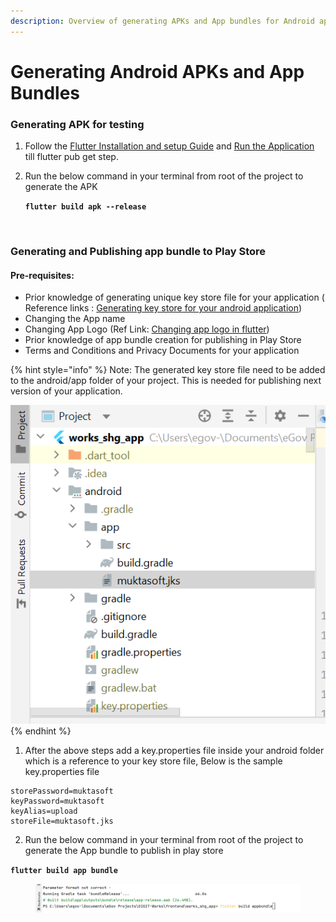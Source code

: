 ```yaml
---
description: Overview of generating APKs and App bundles for Android applications
---
```


# Generating Android APKs and App Bundles

### Generating APK for testing

1. Follow the [Flutter Installation and setup Guide](../setup-development-environment/flutter-installation-and-setup-guide.md) and [Run the Application](../setup-development-environment/run-application.md) till flutter pub get step.
2.  Run the below command in your terminal from root of the project to generate the APK&#x20;

    **`flutter build apk --release`**

<figure><img src="https://lh5.googleusercontent.com/i5RVBw4Xi1kLQZJ3Lv6kmAx-wjDKcVgIeq_1Xg-Dc5ksIzR1CHSNyI7ed7zYwva79eU6nenF837ZsNhNU29XAq4vbhS1BaETLUFmzDRc4zBVpSQTsZhfx-56rp3QqMBJnzJrK80sST5Do6DYOyduVls" alt=""><figcaption></figcaption></figure>

### Generating and Publishing app bundle to Play Store

#### Pre-requisites:

* Prior knowledge of generating unique key store file for your application ( Reference links : [Generating key store for your android application](https://docs.oracle.com/cd/E35822\_01/server.740/es\_admin/src/tadm\_ssl\_jetty\_keystore.html))
* Changing the App name&#x20;
* Changing App Logo (Ref Link: [Changing app logo in flutter](https://www.geeksforgeeks.org/flutter-changing-app-icon/))
* Prior knowledge of app bundle creation for publishing in Play Store
* Terms and Conditions and Privacy Documents for your application

{% hint style="info" %}
Note: The generated key store file need to be added to the android/app folder of your project. This is needed for publishing next version of your application.&#x20;

![](<../../../../.gitbook/assets/image (10).png>)
{% endhint %}

1. After the above steps add a key.properties file inside your android folder which is a reference to your key store file, Below is the sample key.properties file&#x20;

```
storePassword=muktasoft
keyPassword=muktasoft
keyAlias=upload
storeFile=muktasoft.jks
```

2. Run the below command in your terminal from root of the project to generate the App bundle to publish in play store&#x20;

**`flutter build app bundle`**

<figure><img src="../../../../.gitbook/assets/image (15).png" alt=""><figcaption></figcaption></figure>
